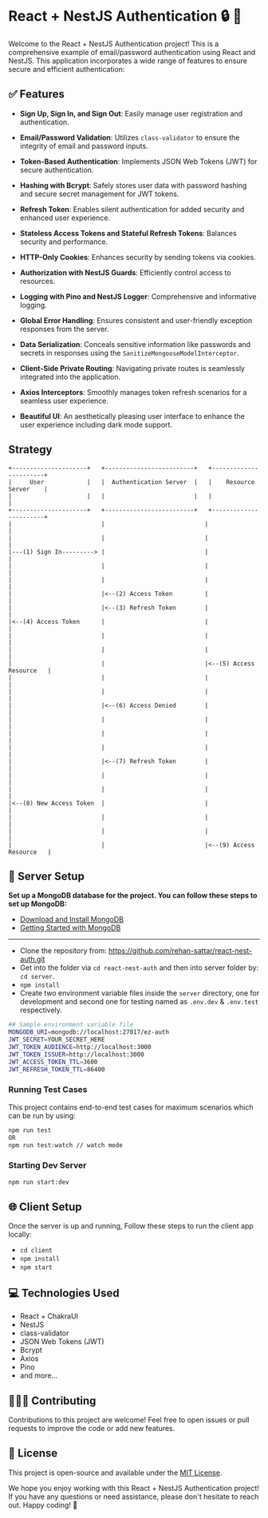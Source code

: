 # React + NestJS Authentication 🔒 🔑

Welcome to the React + NestJS Authentication project! This is a comprehensive example of email/password authentication using React and NestJS. This application incorporates a wide range of features to ensure secure and efficient authentication:

## ✅ Features

- **Sign Up, Sign In, and Sign Out**: Easily manage user registration and authentication.

- **Email/Password Validation**: Utilizes `class-validator` to ensure the integrity of email and password inputs.

- **Token-Based Authentication**: Implements JSON Web Tokens (JWT) for secure authentication.

- **Hashing with Bcrypt**: Safely stores user data with password hashing and secure secret management for JWT tokens.

- **Refresh Token**: Enables silent authentication for added security and enhanced user experience.

- **Stateless Access Tokens and Stateful Refresh Tokens**: Balances security and performance.

- **HTTP-Only Cookies**: Enhances security by sending tokens via cookies.

- **Authorization with NestJS Guards**: Efficiently control access to resources.

- **Logging with Pino and NestJS Logger**: Comprehensive and informative logging.

- **Global Error Handling**: Ensures consistent and user-friendly exception responses from the server.

- **Data Serialization**: Conceals sensitive information like passwords and secrets in responses using the `SanitizeMongooseModelInterceptor`.

- **Client-Side Private Routing**: Navigating private routes is seamlessly integrated into the application.

- **Axios Interceptors**: Smoothly manages token refresh scenarios for a seamless user experience.

- **Beautiful UI**: An aesthetically pleasing user interface to enhance the user experience including dark mode support.

## Strategy

```
+---------------------+   +-------------------------+   +-----------------------+
|     User            |   |  Authentication Server  |   |    Resource Server    |
|                     |   |                         |   |                       |
+---------------------+   +-------------------------+   +-----------------------+
|                         |                            |                   		 |
|                         |                            |                   		 |
|---(1) Sign In---------> |                            |                   		 |
|                         |                            |                    	 |
|                         |                            |                    	 |
|                         |<--(2) Access Token         |                    	 |
|                         |<--(3) Refresh Token        |                    	 |
|<--(4) Access Token      |                            |                    	 |
|                         |                            |                     	 |
|                         |                            |                    	 |
|                         |                            |<--(5) Access Resource   |
|                         |                            |                    	 |
|                         |                            |                    	 |
|                         |<--(6) Access Denied        |                   	 	 |
|                         |                            |                     	 |
|                         |                            |                      	 |
|                         |                            |                    	 |
|                         |<--(7) Refresh Token        |                    	 |
|                         |                            |                     	 |
|                         |                            |                    	 |
|<--(8) New Access Token  |                            |                    	 |
|                         |                            |                    	 |
|                         |                            |                    	 |
|                         |                            |<--(9) Access Resource   |

```

## 🏢 Server Setup

**Set up a MongoDB database for the project. You can follow these steps to set up MongoDB:**

- [Download and Install MongoDB](https://docs.mongodb.com/manual/installation/)
- [Getting Started with MongoDB](https://docs.mongodb.com/manual/tutorial/getting-started/)

---

- Clone the repository from: https://github.com/rehan-sattar/react-nest-auth.git
- Get into the folder via `cd react-nest-auth` and then into server folder by: `cd server`.
- `npm install`
- Create two environment variable files inside the `server` directory, one for development and second one for testing named as `.env.dev` & `.env.test` respectively.

```bash
## Sample environment variable file
MONGODB_URI=mongodb://localhost:27017/ez-auth
JWT_SECRET=YOUR_SECRET_HERE
JWT_TOKEN_AUDIENCE=http://localhost:3000
JWT_TOKEN_ISSUER=http://localhost:3000
JWT_ACCESS_TOKEN_TTL=3600
JWT_REFRESH_TOKEN_TTL=86400
```

### Running Test Cases

This project contains end-to-end test cases for maximum scenarios which can be run by using:

```bash
npm run test
OR
npm run test:watch // watch mode
```

### Starting Dev Server

```bash
npm run start:dev
```

## 🌐 Client Setup

Once the server is up and running, Follow these steps to run the client app locally:

- `cd client`
- `npm install`
- `npm start`

## 💻 Technologies Used

- React + ChakraUI
- NestJS
- class-validator
- JSON Web Tokens (JWT)
- Bcrypt
- Axios
- Pino
- and more...

## 🙋🏻‍♂️ Contributing

Contributions to this project are welcome! Feel free to open issues or pull requests to improve the code or add new features.

## 📄 License

This project is open-source and available under the [MIT License](LICENSE).

We hope you enjoy working with this React + NestJS Authentication project! If you have any questions or need assistance, please don't hesitate to reach out. Happy coding! 🎉
